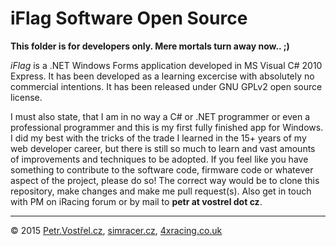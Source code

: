 iFlag Software Open Source
==========================

__This folder is for developers only. Mere mortals turn away now.. ;)__

_iFlag_ is a .NET Windows Forms application developed in MS Visual C# 2010 Express. It has been developed as a learning excercise with absolutely no commercial intentions. It has been released under GNU GPLv2 open source license.

I must also state, that I am in no way a C# or .NET programmer or even a professional programmer and this is my first fully finished app for Windows. I did my best with the tricks of the trade I learned in the 15+ years of my web developer career, but there is still so much to learn and vast amounts of improvements and techniques to be adopted. If you feel like you have something to contribute to the software code, firmware code or whatever aspect of the project, please do so! The correct way would be to clone this repository, make changes and make me pull request(s). Also get in touch with PM on iRacing forum or by mail to __petr at vostrel dot cz__.



---
© 2015
[Petr.Vostřel.cz](http://petr.vostrel.cz),
[simracer.cz](http://simracer.cz),
[4xracing.co.uk](http://4xracing.co.uk)
